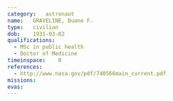 ```yaml
---
category:	astronaut
name:	GRAVELINE, Duane F.
type:	civilian
dob:	1931-03-02
qualifications:
  - MSc in public health
  - Doctor of Medicine
timeinspace:	0
references:
  - http://www.nasa.gov/pdf/740566main_current.pdf
missions:
evas:
---
```

